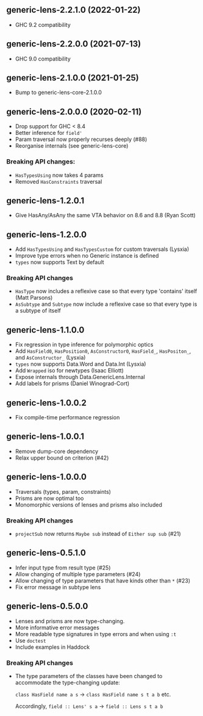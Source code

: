 ## generic-lens-2.2.1.0 (2022-01-22)
- GHC 9.2 compatibility

## generic-lens-2.2.0.0 (2021-07-13)
- GHC 9.0 compatibility

## generic-lens-2.1.0.0 (2021-01-25)
- Bump to generic-lens-core-2.1.0.0

## generic-lens-2.0.0.0 (2020-02-11)
- Drop support for GHC < 8.4
- Better inference for `field'`
- Param traversal now properly recurses deeply (#88)
- Reorganise internals (see generic-lens-core)

### Breaking API changes:
- `HasTypesUsing` now takes 4 params
- Removed `HasConstraints` traversal

## generic-lens-1.2.0.1
- Give HasAny/AsAny the same VTA behavior on 8.6 and 8.8 (Ryan Scott)

## generic-lens-1.2.0.0
- Add `HasTypesUsing` and `HasTypesCustom` for custom traversals (Lysxia)
- Improve type errors when no Generic instance is defined
- `types` now supports Text by default

### Breaking API changes
- `HasType` now includes a reflexive case so that every type 'contains' itself (Matt Parsons)
- `AsSubtype` and `Subtype` now include a reflexive case so that every type is a subtype of itself

## generic-lens-1.1.0.0
- Fix regression in type inference for polymorphic optics
- Add `HasField0`, `HasPosition0`, `AsConstructor0`, `HasField_`, `HasPositon_`, and `AsConstructor_` (Lysxia)
- `types` now supports Data.Word and Data.Int (Lysxia)
- Add `Wrapped` iso for newtypes (Isaac Elliott)
- Expose internals through Data.GenericLens.Internal
- Add labels for prisms (Daniel Winograd-Cort)

## generic-lens-1.0.0.2
- Fix compile-time performance regression

## generic-lens-1.0.0.1
- Remove dump-core dependency
- Relax upper bound on criterion (#42)

## generic-lens-1.0.0.0
- Traversals (types, param, constraints)
- Prisms are now optimal too
- Monomorphic versions of lenses and prisms also included

### Breaking API changes
- `projectSub` now returns `Maybe sub` instead of `Either sup sub` (#21)

## generic-lens-0.5.1.0
- Infer input type from result type (#25)
- Allow changing of multiple type parameters (#24)
- Allow changing of type parameters that have kinds other than `*` (#23)
- Fix error message in subtype lens

## generic-lens-0.5.0.0

- Lenses and prisms are now type-changing.
- More informative error messages
- More readable type signatures in type errors and when using `:t`
- Use `doctest`
- Include examples in Haddock

### Breaking API changes

- The type parameters of the classes have been changed to accommodate
  the type-changing update:
  
  `class HasField name a s` -> `class HasField name s t a b` etc.
  
  Accordingly, `field :: Lens' s a` -> `field :: Lens s t a b`
